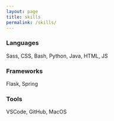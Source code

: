 ```yaml
---
layout: page
title: skills
permalink: /skills/
---
```


### Languages

Sass, CSS, Bash, Python, Java, HTML, JS

### Frameworks

Flask, Spring

### Tools

VSCode, GitHub, MacOS